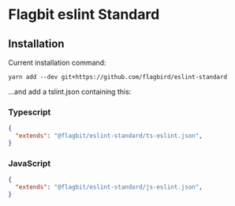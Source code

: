 # Flagbit eslint Standard

## Installation

Current installation command:

```shell
yarn add --dev git+https://github.com/flagbird/eslint-standard
```

...and add a tslint.json containing this:

### Typescript

```json
{
  "extends": "@flagbit/eslint-standard/ts-eslint.json",
}
```

### JavaScript

```json
{
  "extends": "@flagbit/eslint-standard/js-eslint.json",
}
```
